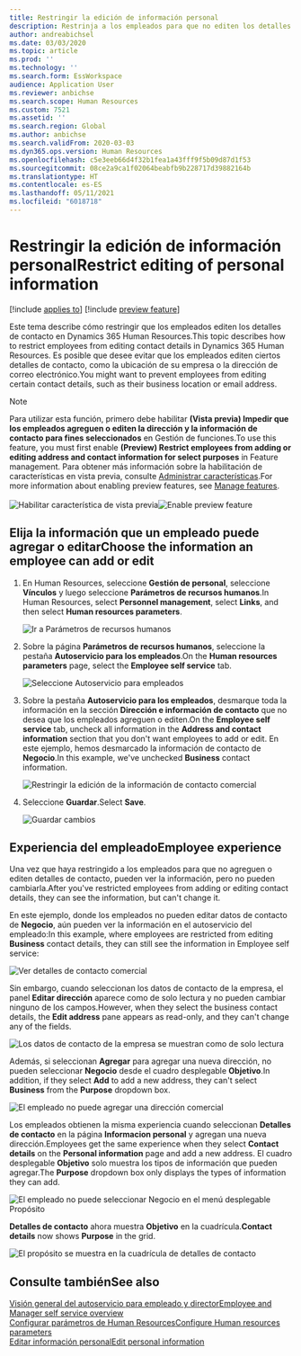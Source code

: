 ```yaml
---
title: Restringir la edición de información personal
description: Restrinja a los empleados para que no editen los detalles de los contactos en Dynamics 365 Human Resources.
author: andreabichsel
ms.date: 03/03/2020
ms.topic: article
ms.prod: ''
ms.technology: ''
ms.search.form: EssWorkspace
audience: Application User
ms.reviewer: anbichse
ms.search.scope: Human Resources
ms.custom: 7521
ms.assetid: ''
ms.search.region: Global
ms.author: anbichse
ms.search.validFrom: 2020-03-03
ms.dyn365.ops.version: Human Resources
ms.openlocfilehash: c5e3eeb66d4f32b1fea1a43fff9f5b09d87d1f53
ms.sourcegitcommit: 08ce2a9ca1f02064beabfb9b228717d39882164b
ms.translationtype: HT
ms.contentlocale: es-ES
ms.lasthandoff: 05/11/2021
ms.locfileid: "6018718"
---
```

# <a name="restrict-editing-of-personal-information"></a><span data-ttu-id="c6287-103">Restringir la edición de información personal</span><span class="sxs-lookup"><span data-stu-id="c6287-103">Restrict editing of personal information</span></span>

[!include [applies to](../includes/applies-to-hr.md)]
[!include [preview feature](./includes/preview-feature.md)]

<span data-ttu-id="c6287-104">Este tema describe cómo restringir que los empleados editen los detalles de contacto en Dynamics 365 Human Resources.</span><span class="sxs-lookup"><span data-stu-id="c6287-104">This topic describes how to restrict employees from editing contact details in Dynamics 365 Human Resources.</span></span> <span data-ttu-id="c6287-105">Es posible que desee evitar que los empleados editen ciertos detalles de contacto, como la ubicación de su empresa o la dirección de correo electrónico.</span><span class="sxs-lookup"><span data-stu-id="c6287-105">You might want to prevent employees from editing certain contact details, such as their business location or email address.</span></span>

> [!NOTE]
> <span data-ttu-id="c6287-106">Para utilizar esta función, primero debe habilitar **(Vista previa) Impedir que los empleados agreguen o editen la dirección y la información de contacto para fines seleccionados** en Gestión de funciones.</span><span class="sxs-lookup"><span data-stu-id="c6287-106">To use this feature, you must first enable **(Preview) Restrict employees from adding or editing address and contact information for select purposes** in Feature management.</span></span> <span data-ttu-id="c6287-107">Para obtener más información sobre la habilitación de características en vista previa, consulte [Administrar características](hr-admin-manage-features.md).</span><span class="sxs-lookup"><span data-stu-id="c6287-107">For more information about enabling preview features, see [Manage features](hr-admin-manage-features.md).</span></span><br><br><span data-ttu-id="c6287-108">![Habilitar característica de vista previa](./media/hr-employee-self-service-restrict-enable.png)</span><span class="sxs-lookup"><span data-stu-id="c6287-108">![Enable preview feature](./media/hr-employee-self-service-restrict-enable.png)</span></span>

## <a name="choose-the-information-an-employee-can-add-or-edit"></a><span data-ttu-id="c6287-109">Elija la información que un empleado puede agregar o editar</span><span class="sxs-lookup"><span data-stu-id="c6287-109">Choose the information an employee can add or edit</span></span>

1. <span data-ttu-id="c6287-110">En Human Resources, seleccione **Gestión de personal**, seleccione **Vínculos** y luego seleccione **Parámetros de recursos humanos**.</span><span class="sxs-lookup"><span data-stu-id="c6287-110">In Human Resources, select **Personnel management**, select **Links**, and then select **Human resources parameters**.</span></span>

   ![Ir a Parámetros de recursos humanos](./media/hr-employee-self-service-human-resources-parameters.png)

2. <span data-ttu-id="c6287-112">Sobre la página **Parámetros de recursos humanos**, seleccione la pestaña **Autoservicio para los empleados**.</span><span class="sxs-lookup"><span data-stu-id="c6287-112">On the **Human resources parameters** page, select the **Employee self service** tab.</span></span>

   ![Seleccione Autoservicio para empleados](./media/hr-employee-self-service-tab.png)

3. <span data-ttu-id="c6287-114">Sobre la pestaña **Autoservicio para los empleados**, desmarque toda la información en la sección **Dirección e información de contacto** que no desea que los empleados agreguen o editen.</span><span class="sxs-lookup"><span data-stu-id="c6287-114">On the **Employee self service** tab, uncheck all information in the **Address and contact information** section that you don't want employees to add or edit.</span></span> <span data-ttu-id="c6287-115">En este ejemplo, hemos desmarcado la información de contacto de **Negocio**.</span><span class="sxs-lookup"><span data-stu-id="c6287-115">In this example, we've unchecked **Business** contact information.</span></span>

   ![Restringir la edición de la información de contacto comercial](./media/hr-employee-self-service-restrict-business.png)

4. <span data-ttu-id="c6287-117">Seleccione **Guardar**.</span><span class="sxs-lookup"><span data-stu-id="c6287-117">Select **Save**.</span></span>

   ![Guardar cambios](./media/hr-employee-self-service-restrict-save.png)

## <a name="employee-experience"></a><span data-ttu-id="c6287-119">Experiencia del empleado</span><span class="sxs-lookup"><span data-stu-id="c6287-119">Employee experience</span></span>

<span data-ttu-id="c6287-120">Una vez que haya restringido a los empleados para que no agreguen o editen detalles de contacto, pueden ver la información, pero no pueden cambiarla.</span><span class="sxs-lookup"><span data-stu-id="c6287-120">After you've restricted employees from adding or editing contact details, they can see the information, but can't change it.</span></span>

<span data-ttu-id="c6287-121">En este ejemplo, donde los empleados no pueden editar datos de contacto de **Negocio**, aún pueden ver la información en el autoservicio del empleado:</span><span class="sxs-lookup"><span data-stu-id="c6287-121">In this example, where employees are restricted from editing **Business** contact details, they can still see the information in Employee self service:</span></span>

![Ver detalles de contacto comercial](./media/hr-employee-self-service-restrict-view.png)

<span data-ttu-id="c6287-123">Sin embargo, cuando seleccionan los datos de contacto de la empresa, el panel **Editar dirección** aparece como de solo lectura y no pueden cambiar ninguno de los campos.</span><span class="sxs-lookup"><span data-stu-id="c6287-123">However, when they select the business contact details, the **Edit address** pane appears as read-only, and they can't change any of the fields.</span></span>

![Los datos de contacto de la empresa se muestran como de solo lectura](./media/hr-employee-self-service-restrict-read-only.png)

<span data-ttu-id="c6287-125">Además, si seleccionan **Agregar** para agregar una nueva dirección, no pueden seleccionar **Negocio** desde el cuadro desplegable **Objetivo**.</span><span class="sxs-lookup"><span data-stu-id="c6287-125">In addition, if they select **Add** to add a new address, they can't select **Business** from the **Purpose** dropdown box.</span></span>

![El empleado no puede agregar una dirección comercial](./media/hr-employee-self-service-restrict-add.png)

<span data-ttu-id="c6287-127">Los empleados obtienen la misma experiencia cuando seleccionan **Detalles de contacto** en la página **Informacion personal** y agregan una nueva dirección.</span><span class="sxs-lookup"><span data-stu-id="c6287-127">Employees get the same experience when they select **Contact details** on the **Personal information** page and add a new address.</span></span> <span data-ttu-id="c6287-128">El cuadro desplegable **Objetivo** solo muestra los tipos de información que pueden agregar.</span><span class="sxs-lookup"><span data-stu-id="c6287-128">The **Purpose** dropdown box only displays the types of information they can add.</span></span> 

![El empleado no puede seleccionar Negocio en el menú desplegable Propósito](./media/hr-employee-self-service-restrict-purpose.png)

<span data-ttu-id="c6287-130">**Detalles de contacto** ahora muestra **Objetivo** en la cuadrícula.</span><span class="sxs-lookup"><span data-stu-id="c6287-130">**Contact details** now shows **Purpose** in the grid.</span></span>

![El propósito se muestra en la cuadrícula de detalles de contacto](./media/hr-employee-self-service-restrict-purpose-grid.png)

## <a name="see-also"></a><span data-ttu-id="c6287-132">Consulte también</span><span class="sxs-lookup"><span data-stu-id="c6287-132">See also</span></span>

[<span data-ttu-id="c6287-133">Visión general del autoservicio para empleado y director</span><span class="sxs-lookup"><span data-stu-id="c6287-133">Employee and Manager self service overview</span></span>](hr-employee-manager-self-service-overview.md)<br>
[<span data-ttu-id="c6287-134">Configurar parámetros de Human Resources</span><span class="sxs-lookup"><span data-stu-id="c6287-134">Configure Human resources parameters</span></span>](hr-setup-parameters.md)<br>
[<span data-ttu-id="c6287-135">Editar información personal</span><span class="sxs-lookup"><span data-stu-id="c6287-135">Edit personal information</span></span>](hr-employee-manager-self-service-edit-personal-information.md)